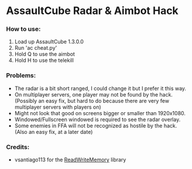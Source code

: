 # AssaultCube Radar & Aimbot Hack
### How to use:
1. Load up AssaultCube 1.3.0.0
2. Run 'ac cheat.py'
3. Hold Q to use the aimbot
4. Hold H to use the telekill

### Problems:
* The radar is a bit short ranged, I could change it but I prefer it this way.
* On multiplayer servers, one player may not be found by the hack. (Possibly an easy fix, but hard to do because there are very few multiplayer servers with players on)
* Might not look that good on screens bigger or smaller than 1920x1080.
* Windowed/Fullscreen windowed is required to see the radar overlay.
* Some enemies in FFA will not be recognized as hostile by the hack. (Also an easy fix, at a later date)

### Credits:
* vsantiago113 for the [ReadWriteMemory](https://github.com/vsantiago113/ReadWriteMemory) library
